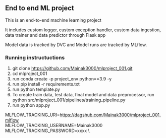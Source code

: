 ## End to end ML project

This is an end-to-end machine learning project

It includes custom logger, custom exception handler, custom data ingestion, data trainer and data predictor through Flask app

Model data is tracked by DVC and Model runs are tracked by MLflow.

### Running instructuctions

 1. git clone https://github.com/Mainak3000/mlproject_001.git
 2. cd mlproject_001
 3. run conda create -p project_env python==3.9 -y
 4. run pip install -r requirements.txt
 5. run python template.py
 6. To create train data, test data, final model and data preprocessor, run python src/mlproject_001/pipelines/training_pipeline.py 
 7. run python app.py

MLFLOW_TRACKING_URI=https://dagshub.com/Mainak3000/mlproject_001.mlflow \
MLFLOW_TRACKING_USERNAME=Mainak3000 \
MLFLOW_TRACKING_PASSWORD=xxxx \